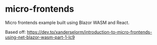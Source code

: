 # micro-frontends

Micro frontends example built using Blazor WASM and React.

Based off: https://dev.to/xanderselorm/introduction-to-micro-frontends-using-net-blazor-wasm-part-1-lc9
